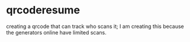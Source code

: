 # qrcoderesume
creating a qrcode that can track who scans it; I am creating this because the generators online have limited scans. 
